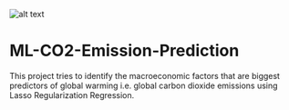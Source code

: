 ![alt text](https://github.com/AbhishekKumar-0311/Micro-Projects/blob/main/ML-CO2-Emission-Prediction/img/co2.jpg?raw=true)
# ML-CO2-Emission-Prediction
This project tries to identify the  macroeconomic factors that are biggest predictors of global warming i.e. global carbon dioxide emissions using Lasso Regularization Regression.
